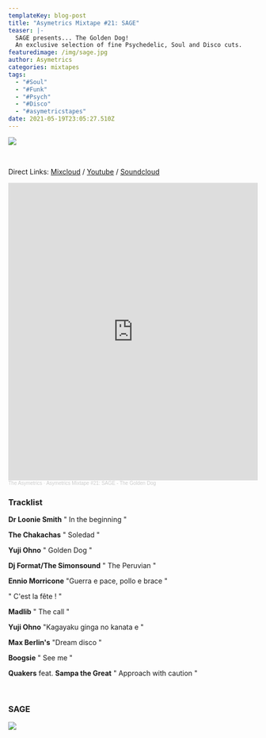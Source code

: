 ```yaml
---
templateKey: blog-post
title: "Asymetrics Mixtape #21: SAGE"
teaser: |-
  SAGE presents... The Golden Dog!
  An exclusive selection of fine Psychedelic, Soul and Disco cuts.
featuredimage: /img/sage.jpg
author: Asymetrics
categories: mixtapes
tags:
  - "#Soul"
  - "#Funk"
  - "#Psych"
  - "#Disco"
  - "#asymetricstapes"
date: 2021-05-19T23:05:27.510Z
---
```

![](/img/14718753_10210836986710815_5941744416380870816_n.jpg)

<br>

Direct Links: [Mixcloud](https://www.mixcloud.com/The_Asymetrics/the-asymetrics-mixtape-21/) / [Youtube](https://www.youtube.com/watch?v=CMgRP7FkmTQ) / [Soundcloud](https://soundcloud.com/the-asymetrics/asymetrics-mixtape-21-sage-the-golden-dog)



<iframe width="100%" height="600" scrolling="no" frameborder="no" allow="autoplay" src="https://w.soundcloud.com/player/?url=https%3A//api.soundcloud.com/tracks/1050655408&color=%23ff5500&auto_play=false&hide_related=false&show_comments=true&show_user=true&show_reposts=false&show_teaser=true&visual=true"></iframe><div style="font-size: 10px; color: #cccccc;line-break: anywhere;word-break: normal;overflow: hidden;white-space: nowrap;text-overflow: ellipsis; font-family: Interstate,Lucida Grande,Lucida Sans Unicode,Lucida Sans,Garuda,Verdana,Tahoma,sans-serif;font-weight: 100;"><a href="https://soundcloud.com/the-asymetrics" title="The Asymetrics" target="_blank" style="color: #cccccc; text-decoration: none;">The Asymetrics</a> · <a href="https://soundcloud.com/the-asymetrics/asymetrics-mixtape-21-sage-the-golden-dog" title="Asymetrics Mixtape #21: SAGE - The Golden Dog" target="_blank" style="color: #cccccc; text-decoration: none;">Asymetrics Mixtape #21: SAGE - The Golden Dog</a></div>

### Tracklist

**Dr Loonie Smith** " In the beginning "

**The Chakachas** " Soledad "

**Yuji Ohno** " Golden Dog "

**Dj Format/The Simonsound** " The Peruvian "

**Ennio Morricone** "Guerra e pace, pollo e brace "

" C'est la fête ! "

**Madlib** " The call "

**Yuji Ohno** "Kagayaku ginga no kanata e "

**Max Berlin's** "Dream disco "

**Boogsie** " See me "

**Quakers** feat. **Sampa the Great** " Approach with caution "

<br>

### SAGE

![](/img/10669379_10205090268806459_3955649642921263468_o.jpg)

<br>
